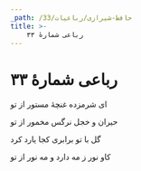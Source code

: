 ```yaml
---
_path: /حافظ-شیرازی/رباعیات/33
title: >-
    رباعی شمارهٔ ۳۳
---
```

# رباعی شمارهٔ ۳۳

<div class="b" id="bn1"><div class="m1"><p>ای شرمزده غنچهٔ مستور از تو</p></div>
<div class="m2"><p>حیران و خجل نرگس مخمور از تو</p></div></div>
<div class="b" id="bn2"><div class="m1"><p>گل با تو برابری کجا یارد کرد</p></div>
<div class="m2"><p>کاو نور ز مه دارد و مه نور از تو</p></div></div>
